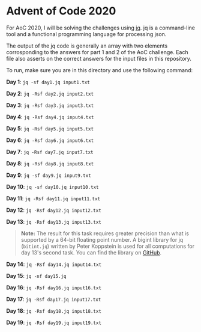 # Advent of Code 2020

For AoC 2020, I will be solving the challenges using [jq](https://stedolan.github.io/jq/manual/). jq is a command-line tool and a functional programming language for processing json.

The output of the jq code is generally an array with two elements corrosponding to the answers for part 1 and 2 of the AoC challenge. Each file also asserts on the correct answers for the input files in this repository.

To run, make sure you are in this directory and use the following command:

**Day 1**: `jq -sf day1.jq input1.txt`

**Day 2**: `jq -Rsf day2.jq input2.txt`

**Day 3**: `jq -Rsf day3.jq input3.txt`

**Day 4**: `jq -Rsf day4.jq input4.txt`

**Day 5**: `jq -Rsf day5.jq input5.txt`

**Day 6**: `jq -Rsf day6.jq input6.txt`

**Day 7**: `jq -Rsf day7.jq input7.txt`

**Day 8**: `jq -Rsf day8.jq input8.txt`

**Day 9**: `jq -sf day9.jq input9.txt`

**Day 10**: `jq -sf day10.jq input10.txt`

**Day 11**: `jq -Rsf day11.jq input11.txt`

**Day 12**: `jq -Rsf day12.jq input12.txt`

**Day 13**: `jq -Rsf day13.jq input13.txt`

>**Note:** The result for this task requires greater precision than what is supported by a 64-bit floating point number. A bigint library for jq (`bitint.jq`) written by Peter Koppstein is used for all computations for day 13's second task. You can find the library on [GitHub](https://github.com/joelpurra/jq-bigint).

**Day 14**: `jq -Rsf day14.jq input14.txt`

**Day 15**: `jq -nf day15.jq`

**Day 16**: `jq -Rsf day16.jq input16.txt`

**Day 17**: `jq -Rsf day17.jq input17.txt`

**Day 18**: `jq -Rsf day18.jq input18.txt`

**Day 19**: `jq -Rsf day19.jq input19.txt`
